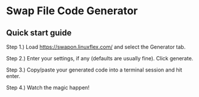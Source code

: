 # Swap File Code Generator

## Quick start guide

Step 1.) Load https://swapon.linuxflex.com/ and select the Generator tab.

Step 2.) Enter your settings, if any (defaults are usually fine). Click generate.

Step 3.) Copy/paste your generated code into a terminal session and hit enter.

Step 4.) Watch the magic happen!
